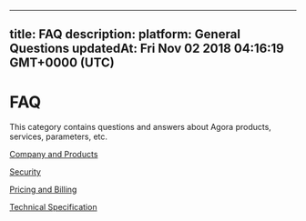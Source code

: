 
---
title: FAQ
description: 
platform: General Questions
updatedAt: Fri Nov 02 2018 04:16:19 GMT+0000 (UTC)
---
# FAQ
This category contains questions and answers about Agora products, services, parameters, etc.

[Company and Products](../../en/Agora%20Platform/product_faq.md)

[Security](../../en/Agora%20Platform/security_faq.md)

[Pricing and Billing](../../en/Agora%20Platform/billing_faq.md)

[Technical Specification](../../en/Agora%20Platform/technical_specification_faq.md)

